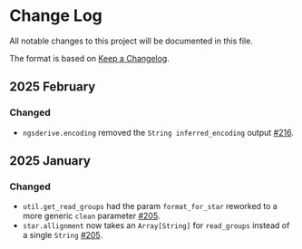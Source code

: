 # Change Log

All notable changes to this project will be documented in this file.
 
The format is based on [Keep a Changelog](http://keepachangelog.com/).

## 2025 February

### Changed

- `ngsderive.encoding` removed the `String inferred_encoding` output [#216](https://github.com/stjudecloud/workflows/pull/216).
 
## 2025 January

### Changed

- `util.get_read_groups` had the param `format_for_star` reworked to a more generic `clean` parameter [#205](https://github.com/stjudecloud/workflows/pull/205).
- `star.allignment` now takes an `Array[String]` for `read_groups` instead of a single `String` [#205](https://github.com/stjudecloud/workflows/pull/205).
